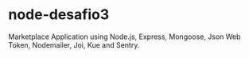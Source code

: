 # node-desafio3
Marketplace Application using Node.js, Express, Mongoose, Json Web Token, Nodemailer, Joi, Kue and Sentry.
